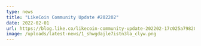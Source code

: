 ```yaml
---
type: news
title: "LikeCoin Community Update #202202"
date: 2022-02-01
url: https://blog.like.co/likecoin-community-update-202202-17c025a79820
image: /uploads/latest-news/1_shwgdajle7istn3la_clyw.png
---
```

